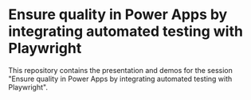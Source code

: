 # Ensure quality in Power Apps by integrating automated testing with Playwright

This repository contains the presentation and demos for the session "Ensure quality in Power Apps by integrating automated testing with Playwright".
